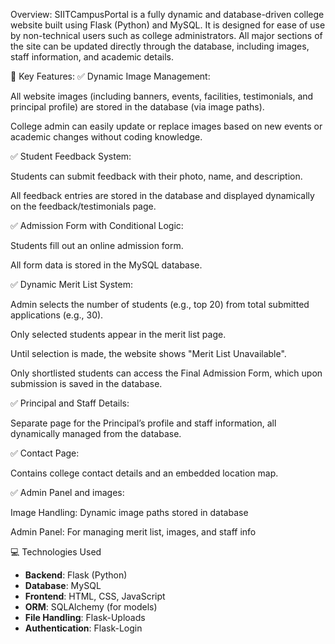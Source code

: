 Overview:
SIITCampusPortal is a fully dynamic and database-driven college website built using Flask (Python) and MySQL. It is designed for ease of use by non-technical users such as college administrators. All major sections of the site can be updated directly through the database, including images, staff information, and academic details.

🔹 Key Features:
✅ Dynamic Image Management:

All website images (including banners, events, facilities, testimonials, and principal profile) are stored in the database (via image paths).

College admin can easily update or replace images based on new events or academic changes without coding knowledge.

✅ Student Feedback System:

Students can submit feedback with their photo, name, and description.

All feedback entries are stored in the database and displayed dynamically on the feedback/testimonials page.

✅ Admission Form with Conditional Logic:

Students fill out an online admission form.

All form data is stored in the MySQL database.

✅ Dynamic Merit List System:

Admin selects the number of students (e.g., top 20) from total submitted applications (e.g., 30).

Only selected students appear in the merit list page.

Until selection is made, the website shows "Merit List Unavailable".

Only shortlisted students can access the Final Admission Form, which upon submission is saved in the database.

✅ Principal and Staff Details:

Separate page for the Principal’s profile and staff information, all dynamically managed from the database.

✅ Contact Page:

Contains college contact details and an embedded location map.

✅ Admin Panel and images:

Image Handling: Dynamic image paths stored in database

Admin Panel: For managing merit list, images, and staff info



💻 Technologies Used

- **Backend**: Flask (Python)
- **Database**: MySQL
- **Frontend**: HTML, CSS, JavaScript
- **ORM**: SQLAlchemy (for models)
- **File Handling**: Flask-Uploads
- **Authentication**: Flask-Login 
